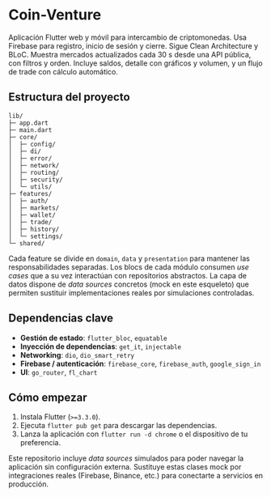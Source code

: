 # Coin-Venture
Aplicación Flutter web y móvil para intercambio de criptomonedas. Usa Firebase para registro, inicio de sesión y cierre. Sigue Clean Architecture y BLoC. Muestra mercados actualizados cada 30 s desde una API pública, con filtros y orden. Incluye saldos, detalle con gráficos y volumen, y un flujo de trade con cálculo automático.

## Estructura del proyecto

```
lib/
├─ app.dart
├─ main.dart
├─ core/
│  ├─ config/
│  ├─ di/
│  ├─ error/
│  ├─ network/
│  ├─ routing/
│  ├─ security/
│  └─ utils/
├─ features/
│  ├─ auth/
│  ├─ markets/
│  ├─ wallet/
│  ├─ trade/
│  ├─ history/
│  └─ settings/
└─ shared/
```

Cada feature se divide en `domain`, `data` y `presentation` para mantener las responsabilidades separadas. Los blocs de cada módulo consumen *use cases* que a su vez interactúan con repositorios abstractos. La capa de datos dispone de *data sources* concretos (mock en este esqueleto) que permiten sustituir implementaciones reales por simulaciones controladas.

## Dependencias clave

- **Gestión de estado**: `flutter_bloc`, `equatable`
- **Inyección de dependencias**: `get_it`, `injectable`
- **Networking**: `dio`, `dio_smart_retry`
- **Firebase / autenticación**: `firebase_core`, `firebase_auth`, `google_sign_in`
- **UI**: `go_router`, `fl_chart`

## Cómo empezar

1. Instala Flutter (`>=3.3.0`).
2. Ejecuta `flutter pub get` para descargar las dependencias.
3. Lanza la aplicación con `flutter run -d chrome` o el dispositivo de tu preferencia.

Este repositorio incluye *data sources* simulados para poder navegar la aplicación sin configuración externa. Sustituye estas clases mock por integraciones reales (Firebase, Binance, etc.) para conectarte a servicios en producción.
